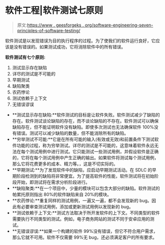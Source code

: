 # 软件工程|软件测试七原则

> 原文:[https://www . geesforgeks . org/software-engineering-seven-principles-of-software-testing/](https://www.geeksforgeeks.org/software-engineering-seven-principles-of-software-testing/)

软件测试是以发现错误为目的执行程序的过程。为了使我们的软件运行良好，它应该是没有错误的。如果测试成功，它将消除软件中的所有错误。

**软件测试有七个原则:**

1.  测试显示存在缺陷
2.  详尽的测试是不可能的
3.  早期测试
4.  缺陷聚类
5.  农药悖论
6.  测试依赖于上下文
7.  无错误谬误

*   **测试显示存在缺陷:**软件测试的目标是让软件失败。软件测试减少了缺陷的存在。软件测试谈论缺陷的存在，而不谈论缺陷的不存在。软件测试可以确保缺陷存在，但不能证明软件没有缺陷。即使多次测试也无法确保软件 100%没有错误。测试可以减少缺陷的数量，但不能消除所有的缺陷。
*   **穷举测试不可能:**它是在所有可能的输入(有效或无效)和前置条件下测试软件功能的过程，称为穷举测试。详尽的测试是不可能的，这意味着软件永远无法在每个测试用例中进行测试。它只能测试一些测试用例，并假设软件是正确的，它将在每个测试用例中产生正确的输出。如果软件将测试每个测试用例，那么它将花费更多的成本、精力等。，这是不切实际的。
*   **早期测试:**为了发现软件中的缺陷，应启动早期测试活动。在 SDLC 的早期阶段检测到的缺陷将非常便宜。为了提高软件的性能，软件测试将在初始阶段开始，即测试将在需求分析阶段进行。
*   **缺陷聚类:**在一个项目中，少量的模块可以包含大部分的缺陷。软件测试的帕累托原则指出 80%的软件缺陷来自 20%的模块。
*   **农药悖论:**重复同样的测试用例，一遍又一遍，都不会发现新的 bug。因此有必要审查测试用例，添加或更新测试用例以发现新的 bug。
*   **测试依赖于上下文:**测试方法取决于所开发软件的上下文。不同类型的软件需要执行不同类型的测试。例如，电子商务网站的测试不同于安卓应用的测试。
*   **无错误谬误:**如果一个构建的软件 99%没有错误，但它不符合用户需求，那么它就不可用。软件不仅需要 99%无 bug，还必须满足客户的所有要求。